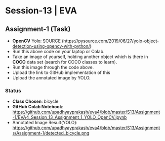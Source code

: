 # Session-13 | EVA
## Assignment-1 (Task)
- **OpenCV** Yolo: SOURCE (https://pysource.com/2019/06/27/yolo-object-detection-using-opencv-with-python/)
- Run this above code on your laptop or Colab. 
- Take an image of yourself, holding another object which is there in **COCO** data set (search for COCO classes to learn). 
- Run this image through the code above. 
- Upload the link to GitHub implementation of this
- Upload the annotated image by YOLO.

### Status
- **Class Chosen**: bicycle
- **GitHub Colab Notebook**: https://github.com/upadhyayprakash/eva4/blob/master/S13/Assignment-1/EVA4_Session_13_Assignment_1_YOLO_OpenCV.ipynb
- Annotated Image Result(YOLO): https://github.com/upadhyayprakash/eva4/blob/master/S13/Assignments/Assignment-1/detected_bicycle.png
